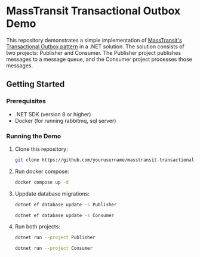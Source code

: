 # MassTransit Transactional Outbox Demo

This repository demonstrates a simple implementation of [MassTransit's Transactional Outbox pattern](https://masstransit.io/documentation/patterns/transactional-outbox) in a .NET solution. The solution consists of two projects: Publisher and Consumer. The Publisher project publishes messages to a message queue, and the Consumer project processes those messages.

## Getting Started

### Prerequisites

- .NET SDK (version 8 or higher)
- Docker (for running rabbitmq, sql server)

### Running the Demo

1. Clone this repository:

   ```bash
   git clone https://github.com/yourusername/masstransit-transactional-outbox-demo.git
   ```

1. Run docker compose:

   ```bash
   docker compose up -d
   ```

1. Uppdate database migrations:

   ```bash
   dotnet ef database update -s Publisher
   ```

   ```bash
   dotnet ef database update -s Consumer
   ```

1. Run both projects:

   ```bash
   dotnet run --project Publisher
   ```

   ```bash
   dotnet run --project Consumer
   ```
